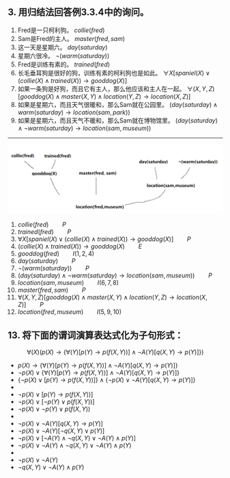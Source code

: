 ## 3. 用归结法回答例3.3.4中的询问。
1. Fred是一只柯利狗。
   $collie(fred)$
2. Sam是Fred的主人。
   $master(fred, sam)$
3. 这一天是星期六。
   $day(saturday)$
4. 星期六很冷。
   $\neg (warm(saturday))$
5. Fred是训练有素的。
   $trained(fred)$
6. 长毛垂耳狗是很好的狗，训练有素的柯利狗也是如此。
   $\forall X [spaniel(X) \vee (collie(X) \wedge trained(X)) \rightarrow gooddog(X)]$
7. 如果一条狗是好狗，而且它有主人，那么他应该和主人在一起。
   $\forall (X, Y, Z) [gooddog(X) \wedge master(X, Y) \wedge location(Y, Z) \rightarrow location(X, Z)]$
8. 如果是星期六，而且天气很暖和，那么Sam就在公园里。
   $(day(saturday) \wedge warm(saturday) \rightarrow location(sam, park))$
9. 如果是星期六，而且天气不暖和，那么Sam就在博物馆里。
   $(day(saturday) \wedge \neg warm(saturday) \rightarrow location(sam, museum))$

---
![1671517989118](image/人工智能14/1671517989118.png)
1. $collie(fred) \qquad P$
2. $trained(fred) \qquad P$
3. $\forall X [spaniel(X) \vee (collie(X) \wedge trained(X)) \rightarrow gooddog(X)] \qquad P$
4. $(collie(X) \wedge trained(X)) \rightarrow gooddog(X) \qquad E$
5. $gooddog(fred) \qquad I(1,2,4)$
6. $day(saturday) \qquad P$
7. $\neg (warm(saturday)) \qquad P$
8. $(day(saturday) \wedge \neg warm(saturday) \rightarrow location(sam, museum)) \qquad P$
9. $location(sam, museum) \qquad I(6,7,8)$
10. $master(fred, sam) \qquad P$
11. $\forall (X, Y, Z) [gooddog(X) \wedge master(X, Y) \wedge location(Y, Z) \rightarrow location(X, Z)] \qquad P$
12. $location(fred, museum) \qquad I(5,9,10)$


## 13. 将下面的谓词演算表达式化为子句形式：
$$
\forall (X) (p(X) \rightarrow \{\forall (Y) [p(Y) \rightarrow p(f(X, Y))] \wedge \neg A(Y) [q(X, Y) \rightarrow p(Y)]\})
$$

- $p(X) \rightarrow \{\forall (Y) [p(Y) \rightarrow p(f(X, Y))] \wedge \neg A(Y) [q(X, Y) \rightarrow p(Y)]\}$
- $\neg p(X) \vee \{\forall (Y) [p(Y) \rightarrow p(f(X, Y))] \wedge \neg A(Y) [q(X, Y) \rightarrow p(Y)]\}$
- $\{\neg p(X) \vee [p(Y) \rightarrow p(f(X, Y))]\} \wedge \{\neg p(X) \vee \neg A(Y) [q(X, Y) \rightarrow p(Y)]\}$
- 
- $\neg p(X) \vee [p(Y) \rightarrow p(f(X, Y))]$
- $\neg p(X) \vee [\neg p(Y) \vee p(f(X, Y))]$
- $\neg p(X) \vee \neg p(Y) \vee p(f(X, Y))$
- 
- $\neg p(X) \vee \neg A(Y) [q(X, Y) \rightarrow p(Y)]$
- $\neg p(X) \vee \neg A(Y) [\neg q(X, Y) \vee p(Y)]$
- $\neg p(X) \vee [\neg A(Y) \wedge \neg q(X, Y) \vee \neg A(Y) \wedge p(Y)]$
- $\neg p(X) \vee \neg A(Y) \wedge \neg q(X, Y) \vee \neg A(Y) \wedge p(Y)$
- 
- $\neg p(X) \vee \neg A(Y)$
- $\neg q(X, Y) \vee \neg A(Y) \wedge p(Y)$